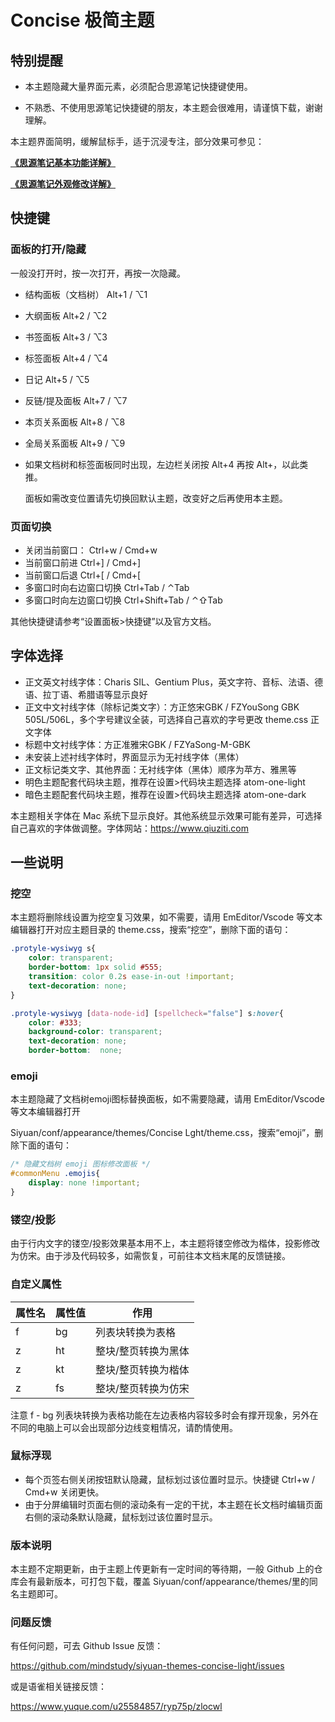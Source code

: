 # Concise 极简主题



## 特别提醒

- 本主题隐藏大量界面元素，必须配合思源笔记快捷键使用。

- 不熟悉、不使用思源笔记快捷键的朋友，本主题会很难用，请谨慎下载，谢谢理解。

本主题界面简明，缓解鼠标手，适于沉浸专注，部分效果可参见：

  [**《思源笔记基本功能详解》**](https://www.yuque.com/u25584857/ryp75p/cd49lz)

  [**《思源笔记外观修改详解》**](https://www.yuque.com/u25584857/ryp75p/sgf58w)

## 快捷键

### 面板的打开/隐藏

一般没打开时，按一次打开，再按一次隐藏。

- 结构面板（文档树） Alt+1 / ⌥1

- 大纲面板 Alt+2 / ⌥2

- 书签面板 Alt+3 / ⌥3

- 标签面板 Alt+4 / ⌥4

- 日记 Alt+5 / ⌥5

- 反链/提及面板 Alt+7 / ⌥7

- 本页关系面板 Alt+8 / ⌥8

- 全局关系面板 Alt+9 / ⌥9

- 如果文档树和标签面板同时出现，左边栏关闭按 Alt+4 再按 Alt+，以此类推。

  面板如需改变位置请先切换回默认主题，改变好之后再使用本主题。

### 页面切换

- 关闭当前窗口： Ctrl+w / Cmd+w
- 当前窗口前进 Ctrl+] / Cmd+]
- 当前窗口后退 Ctrl+[ / Cmd+[
- 多窗口时向右边窗口切换 Ctrl+Tab / ⌃Tab
- 多窗口时向左边窗口切换 Ctrl+Shift+Tab / ⌃⇧Tab

其他快捷键请参考“设置面板>快捷键”以及官方文档。

## 字体选择

- 正文英文衬线字体：Charis SIL、Gentium Plus，英文字符、音标、法语、德语、拉丁语、希腊语等显示良好
- 正文中文衬线字体（除标记类文字）：方正悠宋GBK / FZYouSong GBK 505L/506L，多个字号建议全装，可选择自己喜欢的字号更改 theme.css 正文字体
- 标题中文衬线字体：方正准雅宋GBK / FZYaSong-M-GBK
- 未安装上述衬线字体时，界面显示为无衬线字体（黑体）
- 正文标记类文字、其他界面：无衬线字体（黑体）顺序为苹方、雅黑等
- 明色主题配套代码块主题，推荐在设置>代码块主题选择 atom-one-light
- 暗色主题配套代码块主题，推荐在设置>代码块主题选择 atom-one-dark

本主题相关字体在 Mac 系统下显示良好。其他系统显示效果可能有差异，可选择自己喜欢的字体做调整。字体网站：https://www.qiuziti.com

## 一些说明

### 挖空

本主题将删除线设置为挖空复习效果，如不需要，请用 EmEditor/Vscode 等文本编辑器打开对应主题目录的 theme.css，搜索“挖空”，删除下面的语句：

```css
.protyle-wysiwyg s{
    color: transparent;
    border-bottom: 1px solid #555;
    transition: color 0.2s ease-in-out !important;
    text-decoration: none;
}

.protyle-wysiwyg [data-node-id] [spellcheck="false"] s:hover{
    color: #333;
    background-color: transparent;
    text-decoration: none;
    border-bottom:  none;
```

### emoji

本主题隐藏了文档树emoji图标替换面板，如不需要隐藏，请用 EmEditor/Vscode 等文本编辑器打开

Siyuan/conf/appearance/themes/Concise Lght/theme.css，搜索“emoji”，删除下面的语句：

```css
/* 隐藏文档树 emoji 图标修改面板 */
#commonMenu .emojis{
    display: none !important;
}
```

### 镂空/投影

由于行内文字的镂空/投影效果基本用不上，本主题将镂空修改为楷体，投影修改为仿宋。由于涉及代码较多，如需恢复，可前往本文档末尾的反馈链接。

### 自定义属性

| 属性名 | 属性值 | 作用                |
| ------ | ------ | ------------------- |
| f      | bg     | 列表块转换为表格    |
| z      | ht     | 整块/整页转换为黑体 |
| z      | kt     | 整块/整页转换为楷体 |
| z      | fs     | 整块/整页转换为仿宋 |

注意 f - bg 列表块转换为表格功能在左边表格内容较多时会有撑开现象，另外在不同的电脑上可以会出现部分边线变粗情况，请酌情使用。

### 鼠标浮现

- 每个页签右侧关闭按钮默认隐藏，鼠标划过该位置时显示。快捷键 Ctrl+w / Cmd+w 关闭更快。
- 由于分屏编辑时页面右侧的滚动条有一定的干扰，本主题在长文档时编辑页面右侧的滚动条默认隐藏，鼠标划过该位置时显示。

### 版本说明

本主题不定期更新，由于主题上传更新有一定时间的等待期，一般 Github 上的仓库会有最新版本，可打包下载，覆盖 Siyuan/conf/appearance/themes/里的同名主题即可。

### 问题反馈

有任何问题，可去 Github Issue 反馈：

https://github.com/mindstudy/siyuan-themes-concise-light/issues

或是语雀相关链接反馈：

https://www.yuque.com/u25584857/ryp75p/zlocwl













